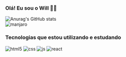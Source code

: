 ### Olá! Eu sou o Will 👋🏻

![Anurag's GitHub stats](https://github-readme-stats.vercel.app/api?username=wmotadev&show_icons=true&theme=transparent)<br>
<img src="https://img.shields.io/badge/manjaro-35BF5C?style=for-the-badge&logo=manjaro&logoColor=white" alt="manjaro" align="center"/>

### Tecnologias que estou utilizando e estudando

<div style="display: inline_block">
<img src="https://img.shields.io/badge/HTML5-E34F26?style=for-the-badge&logo=html5&logoColor=white" alt="html5" align="center"/>
<img src="https://img.shields.io/badge/CSS3-1572B6?style=for-the-badge&logo=css3&logoColor=white" alt="css" align="center"/>
<img src="https://img.shields.io/badge/JavaScript-F7DF1E?style=for-the-badge&logo=javascript&logoColor=black" alt="js" align="center"/>
<img src="https://img.shields.io/badge/React-20232A?style=for-the-badge&logo=react&logoColor=61DAFB" alt="react" align="center"/>
</div>

